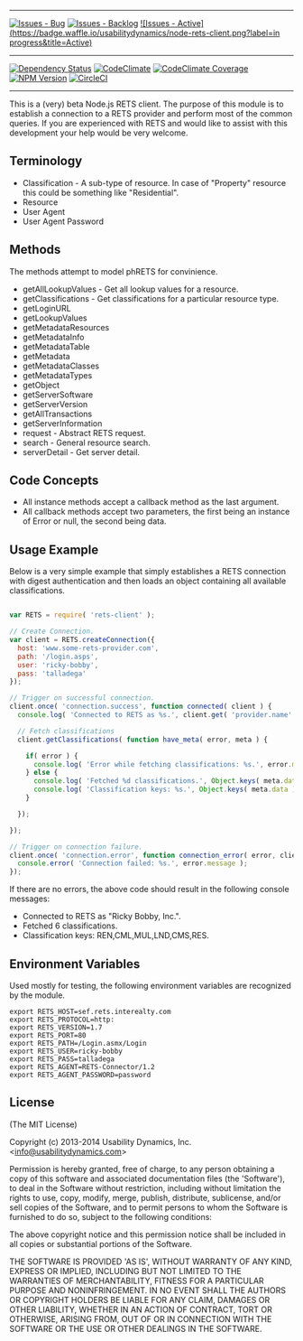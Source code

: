 ***
[![Issues - Bug](https://badge.waffle.io/usabilitydynamics/node-rets-client.png?label=bug&title=Bugs)](http://waffle.io/usabilitydynamics/node-rets-client)
[![Issues - Backlog](https://badge.waffle.io/usabilitydynamics/node-rets-client.png?label=backlog&title=Backlog)](http://waffle.io/usabilitydynamics/node-rets-client/)
[![Issues - Active](https://badge.waffle.io/usabilitydynamics/node-rets-client.png?label=in progress&title=Active)](http://waffle.io/usabilitydynamics/node-rets-client/)
***
[![Dependency Status](https://gemnasium.com/UsabilityDynamics/node-rets-client.svg)](https://gemnasium.com/UsabilityDynamics/node-rets-client)
[![CodeClimate](http://img.shields.io/codeclimate/github/UsabilityDynamics/node-rets-client.svg)](https://codeclimate.com/github/UsabilityDynamics/node-rets-client)
[![CodeClimate Coverage](http://img.shields.io/codeclimate/coverage/github/UsabilityDynamics/node-rets-client.svg)](https://codeclimate.com/github/UsabilityDynamics/node-rets-client)
[![NPM Version](http://img.shields.io/npm/v/object-settings.svg)](https://www.npmjs.org/package/object-settings)
[![CircleCI](https://circleci.com/gh/UsabilityDynamics/node-rets-client.png?circle-token=a6edf899cba43feee561ff15a150010e799c1946)](https://circleci.com/gh/UsabilityDynamics/node-rets-client)
***

This is a (very) beta Node.js RETS client. The purpose of this module is to establish a connection to a RETS provider and perform most of the common queries.
If you are experienced with RETS and would like to assist with this development your help would be very welcome.

## Terminology

* Classification - A sub-type of resource. In case of "Property" resource this could be something like "Residential".
* Resource
* User Agent
* User Agent Password

## Methods
The methods attempt to model phRETS for convinience.

* getAllLookupValues - Get all lookup values for a resource.
* getClassifications - Get classifications for a particular resource type.
* getLoginURL
* getLookupValues
* getMetadataResources
* getMetadataInfo
* getMetadataTable
* getMetadata
* getMetadataClasses
* getMetadataTypes
* getObject
* getServerSoftware
* getServerVersion
* getAllTransactions
* getServerInformation
* request - Abstract RETS request.
* search - General resource search.
* serverDetail - Get server detail.

## Code Concepts

* All instance methods accept a callback method as the last argument.
* All callback methods accept two parameters, the first being an instance of Error or null, the second being data.

## Usage Example
Below is a very simple example that simply establishes a RETS connection with digest authentication and then loads an object containing all available classifications.

```javascript

var RETS = require( 'rets-client' );

// Create Connection.
var client = RETS.createConnection({
  host: 'www.some-rets-provider.com',
  path: '/login.asps',
  user: 'ricky-bobby',
  pass: 'talladega'
});

// Trigger on successful connection.
client.once( 'connection.success', function connected( client ) {
  console.log( 'Connected to RETS as %s.', client.get( 'provider.name' ) )

  // Fetch classifications
  client.getClassifications( function have_meta( error, meta ) {

    if( error ) {
      console.log( 'Error while fetching classifications: %s.', error.message );
    } else {
      console.log( 'Fetched %d classifications.', Object.keys( meta.data ).length );
      console.log( 'Classification keys: %s.', Object.keys( meta.data ) );
    }

  });

});

// Trigger on connection failure.
client.once( 'connection.error', function connection_error( error, client ) {
  console.error( 'Connection failed: %s.', error.message );
});
```

If there are no errors, the above code should result in the following console messages:

 - Connected to RETS as "Ricky Bobby, Inc.".
 - Fetched 6 classifications.
 - Classification keys: REN,CML,MUL,LND,CMS,RES.

## Environment Variables
Used mostly for testing, the following environment variables are recognized by the module.

```shell
export RETS_HOST=sef.rets.interealty.com
export RETS_PROTOCOL=http:
export RETS_VERSION=1.7
export RETS_PORT=80
export RETS_PATH=/Login.asmx/Login
export RETS_USER=ricky-bobby
export RETS_PASS=talladega
export RETS_AGENT=RETS-Connector/1.2
export RETS_AGENT_PASSWORD=password
```

## License

(The MIT License)

Copyright (c) 2013-2014 Usability Dynamics, Inc. &lt;info@usabilitydynamics.com&gt;

Permission is hereby granted, free of charge, to any person obtaining
a copy of this software and associated documentation files (the
'Software'), to deal in the Software without restriction, including
without limitation the rights to use, copy, modify, merge, publish,
distribute, sublicense, and/or sell copies of the Software, and to
permit persons to whom the Software is furnished to do so, subject to
the following conditions:

The above copyright notice and this permission notice shall be
included in all copies or substantial portions of the Software.

THE SOFTWARE IS PROVIDED 'AS IS', WITHOUT WARRANTY OF ANY KIND,
EXPRESS OR IMPLIED, INCLUDING BUT NOT LIMITED TO THE WARRANTIES OF
MERCHANTABILITY, FITNESS FOR A PARTICULAR PURPOSE AND NONINFRINGEMENT.
IN NO EVENT SHALL THE AUTHORS OR COPYRIGHT HOLDERS BE LIABLE FOR ANY
CLAIM, DAMAGES OR OTHER LIABILITY, WHETHER IN AN ACTION OF CONTRACT,
TORT OR OTHERWISE, ARISING FROM, OUT OF OR IN CONNECTION WITH THE
SOFTWARE OR THE USE OR OTHER DEALINGS IN THE SOFTWARE.

